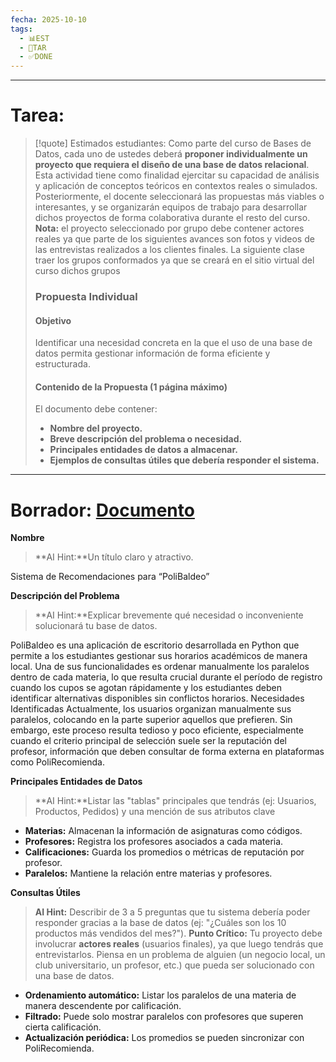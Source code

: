 ```yaml
---
fecha: 2025-10-10
tags:
  - 📊EST
  - 📝TAR
  - ✅DONE
---
```

---
# Tarea:
> [!quote] Estimados estudiantes:
> Como parte del curso de Bases de Datos, cada uno de ustedes deberá **proponer individualmente un proyecto que requiera el diseño de una base de datos relacional**. Esta actividad tiene como finalidad ejercitar su capacidad de análisis y aplicación de conceptos teóricos en contextos reales o simulados.
> Posteriormente, el docente seleccionará las propuestas más viables o interesantes, y se organizarán equipos de trabajo para desarrollar dichos proyectos de forma colaborativa durante el resto del curso.
> **Nota:** el proyecto seleccionado por grupo debe contener actores reales ya que parte de los siguientes avances son fotos y videos de las entrevistas realizados a los clientes finales.
> La siguiente clase traer los grupos conformados ya que se creará en el sitio virtual del curso dichos grupos
> ### **Propuesta Individual**
> #### **Objetivo**
> Identificar una necesidad concreta en la que el uso de una base de datos permita gestionar información de forma eficiente y estructurada. 
> #### **Contenido de la Propuesta (1 página máximo)**
> El documento debe contener:
> - **Nombre del proyecto.**
> - **Breve descripción del problema o necesidad.**
> - **Principales entidades de datos a almacenar.**
> - **Ejemplos de consultas útiles que debería responder el sistema.**

---
# Borrador: [Documento](https://docs.google.com/document/d/1TkLUbn0XJgFrItmNP7fqcwDyr-knKW63/edit?usp=sharing&ouid=112900750255928181135&rtpof=true&sd=true)

**Nombre**
> **AI Hint:**Un título claro y atractivo.

Sistema de Recomendaciones para “PoliBaldeo”

**Descripción del Problema**
> **AI Hint:**Explicar brevemente qué necesidad o inconveniente solucionará tu base de datos.

PoliBaldeo es una aplicación de escritorio desarrollada en Python que permite a los estudiantes gestionar sus horarios académicos de manera local. Una de sus funcionalidades es ordenar manualmente los paralelos dentro de cada materia, lo que resulta crucial durante el período de registro cuando los cupos se agotan rápidamente y los estudiantes deben identificar alternativas disponibles sin conflictos horarios.
Necesidades Identificadas
Actualmente, los usuarios organizan manualmente sus paralelos, colocando en la parte superior aquellos que prefieren. Sin embargo, este proceso resulta tedioso y poco eficiente, especialmente cuando el criterio principal de selección suele ser la reputación del profesor, información que deben consultar de forma externa en plataformas como PoliRecomienda.

**Principales Entidades de Datos**
> **AI Hint:**Listar las "tablas" principales que tendrás (ej: Usuarios, Productos, Pedidos) y una mención de sus atributos clave

- **Materias:** Almacenan la información de asignaturas como códigos.
- **Profesores:** Registra los profesores asociados a cada materia.
- **Calificaciones:** Guarda los promedios o métricas de reputación por profesor.
- **Paralelos:** Mantiene la relación entre materias y profesores.

**Consultas Útiles**
> **AI Hint:** Describir de 3 a 5 preguntas que tu sistema debería poder responder gracias a la base de datos (ej: "¿Cuáles son los 10 productos más vendidos del mes?").
> **Punto Crítico:** Tu proyecto debe involucrar **actores reales** (usuarios finales), ya que luego tendrás que entrevistarlos. Piensa en un problema de alguien (un negocio local, un club universitario, un profesor, etc.) que pueda ser solucionado con una base de datos.

- **Ordenamiento automático:** Listar los paralelos de una materia de manera descendente por calificación.
- **Filtrado:** Puede solo mostrar paralelos con profesores que superen cierta calificación.
- **Actualización periódica:** Los promedios se pueden sincronizar con PoliRecomienda.